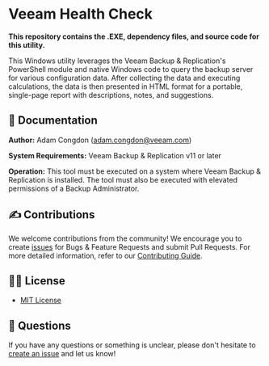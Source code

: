 # Veeam Health Check

**This repository contains the .EXE, dependency files, and source code for this utility.**

This Windows utility leverages the Veeam Backup & Replication's PowerShell module and native Windows code to query the backup server for various configuration data. After collecting the data and executing calculations, the data is then presented in HTML format for a portable, single-page report with descriptions, notes, and suggestions.

## 📗 Documentation

**Author:** Adam Congdon (adam.congdon@veeam.com)

**System Requirements:** Veeam Backup & Replication v11 or later

**Operation:** This tool must be executed on a system where Veeam Backup & Replication is installed. The tool must also be executed with elevated permissions of a Backup Administrator. 

## ✍ Contributions

We welcome contributions from the community! We encourage you to create [issues](https://github.com/VeeamHub/{repo-name}/issues/new/choose) for Bugs & Feature Requests and submit Pull Requests. For more detailed information, refer to our [Contributing Guide](CONTRIBUTING.md).

## 🤝🏾 License

* [MIT License](LICENSE)

## 🤔 Questions

If you have any questions or something is unclear, please don't hesitate to [create an issue](https://github.com/VeeamHub/{repo-name}/issues/new/choose) and let us know!
